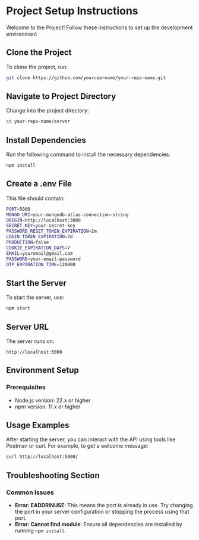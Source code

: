 # Project Setup Instructions

Welcome to the Project! Follow these instructions to set up the development environment

## Clone the Project

To clone the project, run:

```bash
git clone https://github.com/yourusername/your-repo-name.git
```

## Navigate to Project Directory

Change into the project directory:

```bash
cd your-repo-name/server
```

## Install Dependencies

Run the following command to install the necessary dependencies:

```bash
npm install
```

## Create a .env File

This file should contain:

```bash
PORT=5000
MONGO_URI=your-mongodb-atlas-connection-string
ORIGIN=http://localhost:3000
SECRET_KEY=your-secret-key
PASSWORD_RESET_TOKEN_EXPIRATION=2m
LOGIN_TOKEN_EXPIRATION=7d
PRODUCTION=false
COOKIE_EXPIRATION_DAYS=7
EMAIL=youremail@gmail.com
PASSWORD=your-email-password
OTP_EXPIRATION_TIME=120000
```

## Start the Server

To start the server, use:

```bash
npm start
```

## Server URL

The server runs on:

```url
http://localhost:5000
```

## Environment Setup

### Prerequisites

- Node.js version: 22.x or higher
- npm version: 11.x or higher

## Usage Examples

After starting the server, you can interact with the API using tools like Postman or curl. For example, to get a welcome message:

```bash
curl http://localhost:5000/
```

## Troubleshooting Section

### Common Issues

- **Error: EADDRINUSE**: This means the port is already in use. Try changing the port in your server configuration or stopping the process using that port.
- **Error: Cannot find module**: Ensure all dependencies are installed by running `npm install`.
